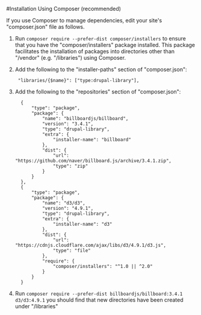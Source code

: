 #Installation Using Composer (recommended)

If you use Composer to manage dependencies, edit your site's "composer.json"
file as follows.

1. Run `composer require --prefer-dist composer/installers` to ensure that
you have the "composer/installers" package installed. This package facilitates
the installation of packages into directories other than "/vendor" (e.g.
"/libraries") using Composer.

2. Add the following to the "installer-paths" section of "composer.json":

        "libraries/{$name}": ["type:drupal-library"],

3. Add the following to the "repositories" section of "composer.json":

         {
             "type": "package",
             "package": {
                 "name": "billboardjs/billboard",
                 "version": "3.4.1",
                 "type": "drupal-library",
                 "extra": {
                     "installer-name": "billboard"
                 },
                 "dist": {
                     "url": "https://github.com/naver/billboard.js/archive/3.4.1.zip",
                     "type": "zip"
                 }
             }
         },
         {
             "type": "package",
             "package": {
                 "name": "d3/d3",
                 "version": "4.9.1",
                 "type": "drupal-library",
                 "extra": {
                     "installer-name": "d3"
                 },
                 "dist": {
                     "url": "https://cdnjs.cloudflare.com/ajax/libs/d3/4.9.1/d3.js",
                     "type": "file"
                 },
                 "require": {
                     "composer/installers": "^1.0 || ^2.0"
                 }
             }
         }

4. Run
`composer require --prefer-dist billboardjs/billboard:3.4.1 d3/d3:4.9.1`
you should find that new directories have been created under "/libraries"
